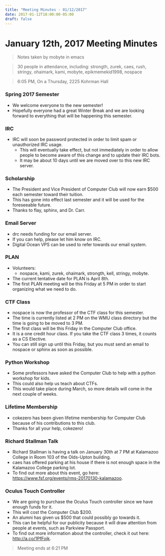 ```yaml
---
title: "Meeting Minutes - 01/12/2017"
date: 2017-01-12T18:00:00-05:00
draft: false
---
```


# January 12th, 2017 Meeting Minutes
> Notes taken by mobyte in emacs

> 30 people in attendance, including: strongth, zurek, caes, rush, stringy, ohaimark, kami, mobyte, epikmemekid1998, nospace

> 6:05 PM, On a Thursday, 2225 Kohrman Hall

### Spring 2017 Semester
- We welcome everyone to the new semester!
- Hopefully everyone had a great Winter Break and we are looking forward to everything that will be happening this semester.

### IRC
- IRC will soon be password protected in order to limit spam or unauthorized IRC usage.
  - This will eventually take effect, but not immediately in order to allow people to become aware of this change and to update their IRC bots.
  - It may be about 10 days until we are moved over to this new IRC server.
  
### Scholarship
- The President and Vice President of Computer Club will now earn $500 each semester toward their tuition.
- This has gone into effect last semester and it will be used for the foreseeable future.
- Thanks to flay, sphinx, and Dr. Carr.

### Email Server
- drc needs funding for our email server.
- If you can help, please let him know on IRC.
- Digital Ocean VPS can be used to refer towards our email system.

### PLAN
- Volunteers:
  - nospace, kami, zurek, ohaimark, strongth, kell, stringy, mobyte.
- The current tentative date for PLAN is April 8th.
- The first PLAN meeting will be this Friday at 5 PM in order to start organizing what we need to do.

### CTF Class
- nospace is now the professor of the CTF class for this semester.
- The time is currently listed at 2 PM on the WMU class directory but the time is going to be moved to 3 PM.
- The first class will be this Friday in the Computer Club office.
- It is a one credit hour class. If you take the CTF class 3 times, it counts as a CS Elective.
- You can still sign up until this Friday, but you must send an email to nospace or sphinx as soon as possible.

### Python Workshop
- Some professors have asked the Computer Club to help with a python workshop for kids.
- This could also help us teach about CTFs.
- This would take place during March, so more details will come in the next couple of weeks.

### Lifetime Membership
- cokezero has been given lifetime membership for Computer Club because of his contributions to this club.
- Thanks for all your help, cokezero!

### Richard Stallman Talk
- Richard Stallman is having a talk on January 30th at 7 PM at Kalamazoo College in Room 103 of the Olds-Upton building.
- caes has offered parking at his house if there is not enough space in the Kalamazoo College parking lot.
- To find out more about this event, go here: https://www.fsf.org/events/rms-20170130-kalamazoo.

### Oculus Touch Controller
- We are going to purchase the Oculus Touch controller since we have enough funds for it.
- This will cost the Computer Club $200.
- An alumni has given us $500 that could possibly go towards it.
- This can be helpful for our publicity because it will draw attention from people at events, such as Parkview Passport.
- To find out more information about the controller, check it out here: http://a.co/1PfFojk.

> Meeting ends at 6:21 PM
